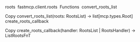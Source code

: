 roots
​
fastmcp.client.roots
​
Functions
​
convert_roots_list 

Copy
convert_roots_list(roots: RootsList) -> list[mcp.types.Root]
​
create_roots_callback 

Copy
create_roots_callback(handler: RootsList | RootsHandler) -> ListRootsFnT